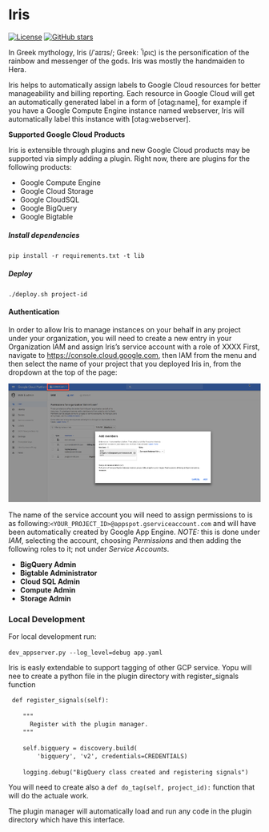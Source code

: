 # Iris
[![License](https://img.shields.io/github/license/doitintl/iris.svg)](LICENSE) [![GitHub stars](https://img.shields.io/github/stars/doitintl/iris.svg?style=social&label=Stars&style=for-the-badge)](https://github.com/doitintl/iris)

In Greek mythology, Iris (/ˈaɪrɪs/; Greek: Ἶρις) is the personification of the rainbow and messenger of the gods. Iris was mostly the handmaiden to Hera.

Iris helps to automatically assign labels to Google Cloud resources for better manageability and billing reporting. Each resource in Google Cloud will get an automatically generated label in a form of [otag:name], for example if you have a Google Compute Engine instance named webserver, Iris will automatically label this instance with [otag:webserver].

**Supported Google Cloud Products**

Iris is extensible through plugins and new Google Cloud products may be supported via simply adding a plugin. Right now, there are plugins for the following products:

* Google Compute Engine 
* Google Cloud Storage
* Google CloudSQL
* Google BigQuery
* Google Bigtable

##### Install dependencies

`pip install -r requirements.txt -t lib`


##### Deploy
`./deploy.sh project-id`


#### Authentication
In order to allow Iris to manage instances on your behalf in any project under your organization, you will need to create a new entry in your Organization IAM and assign Iris’s service account with a role of XXXX
First, navigate to https://console.cloud.google.com, then IAM from the menu and then select the name of your project that you deployed Iris in, from the dropdown at the top of the page:

![](iam.png)

The name of the service account you will need to assign permissions to is as following:`<YOUR_PROJECT_ID>@appspot.gserviceaccount.com` and will have been automatically created by Google App Engine. *NOTE:* this is done under *IAM*, selecting the account, choosing *Permissions* and then adding the following roles to it; not under *Service Accounts*.

*  **BigQuery Admin**
*  **Bigtable Administrator**
*  **Cloud SQL Admin**
*  **Compute Admin**
*  **Storage Admin** 

### Local Development
For local development run:

 `dev_appserver.py --log_level=debug app.yaml`
 
 Iris is easly extendable to support tagging of other GCP service.
 Yopu will nee to create a python file in the plugin directory with
 register_signals function
 
     def register_signals(self):
 
        """ 
          Register with the plugin manager.
        """
        
        self.bigquery = discovery.build(
            'bigquery', 'v2', credentials=CREDENTIALS)
        
        logging.debug("BigQuery class created and registering signals")
 
 
 You will need to create also a `def do_tag(self, project_id):` function that will do the actuale work.
 
 The plugin manager will automatically load and run any code in the plugin directory which have this interface.
 
